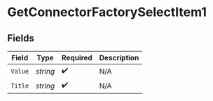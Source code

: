 # GetConnectorFactorySelectItem1


## Fields

| Field              | Type               | Required           | Description        |
| ------------------ | ------------------ | ------------------ | ------------------ |
| `Value`            | *string*           | :heavy_check_mark: | N/A                |
| `Title`            | *string*           | :heavy_check_mark: | N/A                |